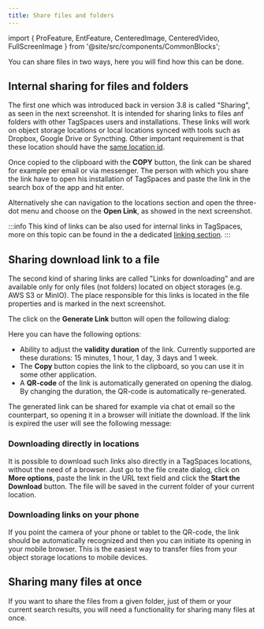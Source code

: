 ```yaml
---
title: Share files and folders
---
```


import { ProFeature, EntFeature, CenteredImage, CenteredVideo, FullScreenImage } from '@site/src/components/CommonBlocks';

You can share files in two ways, here you will find how this can be done.

## Internal sharing for files and folders

The first one which was introduced back in version 3.8 is called "Sharing", as seen in the next screenshot. It is intended for sharing links to files anf folders with other TagSpaces users and installations. These links will work on object storage locations or local locations synced with tools such as Dropbox, Google Drive or Syncthing. Other important requirement is that these location should have the [same location id](/linking#location-ids).

<CenteredImage
    caption="Sharing link file and folder properties"
    src="/media/sharing-link.png"
    maxWidth="778px"
    showCaption
  />

Once copied to the clipboard with the **COPY** button, the link can be shared for example per email or via messenger. The person with which you share the link have to open his installation of TagSpaces and paste the link in the search box of the app and hit enter.

<CenteredImage
    caption="Open TS-Links from the search box"
    src="/media/tslinks-in-search.png"
    showCaption
  />

Alternatively she can navigation to the locations section and open the three-dot menu and choose on the **Open Link**, as showed in the next screenshot.

<CenteredImage
    caption="Open shared links in TagSpaces"
    src="/media/open-shared-links.png"
    maxWidth="697px"
    showCaption
  />

:::info
This kind of links can be also used for internal links in TagSpaces, more on this topic can be found in the a dedicated [linking section](/linking).
:::

## Sharing download link to a file

<ProFeature />

The second kind of sharing links are called "Links for downloading" and are available only for only files (not folders) located on object storages (e.g. AWS S3 or MinIO). The place responsible for this links is located in the file properties and is marked in the next screenshot.

<CenteredImage
    caption="Download links in the file properties"
    src="/media/download-link.png"
    maxWidth="778px"
    showCaption
  />

The click on the **Generate Link** button will open the following dialog:

<CenteredImage
    caption="Generating the download links"
    src="/media/generate-download-link.png"
    maxWidth="595px"
    showCaption
  />

Here you can have the following options:

- Ability to adjust the **validity duration** of the link. Currently supported are these durations: 15 minutes, 1 hour, 1 day, 3 days and 1 week.
- The **Copy** button copies the link to the clipboard, so you can use it in some other application.
- A **QR-code** of the link is automatically generated on opening the dialog. By changing the duration, the QR-code is automatically re-generated.

The generated link can be shared for example via chat ot email so the counterpart, so opening it in a browser will initiate the download. If the link is expired the user will see the following message:

<CenteredImage
    caption="Expired download links"
    src="/media/expired-download-link.png"
    maxWidth="797px"
    showCaption
  />

### Downloading directly in locations

It is possible to download such links also directly in a TagSpaces locations, without the need of a browser. Just go to the file create dialog, click on **More options**, paste the link in the URL text field and click the **Start the Download** button. The file will be saved in the current folder of your current location.

<CenteredImage
    caption="Download in locations"
    src="/media/create-dialog-download-links.png"
    maxWidth="592px"
    showCaption
  />

### Downloading links on your phone

If you point the camera of your phone or tablet to the QR-code, the link should be automatically recognized and then you can initiate its opening in your mobile browser. This is the easiest way to transfer files from your object storage locations to mobile devices.

## Sharing many files at once

<ProFeature />

If you want to share the files from a given folder, just of them or your current search results, you will need a functionality for sharing many files at once.
